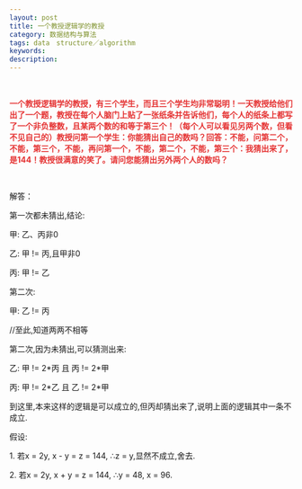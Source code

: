 ```yaml
---
layout: post
title: 一个教授逻辑学的教授
category: 数据结构与算法
tags: data　structure／algorithm
keywords: 
description: 
---
```


 

**<span
style="color:#e53333;">一个教授逻辑学的教授，有三个学生，而且三个学生均非常聪明！一天教授给他们出了一个题，教授在每个人脑门上贴了一张纸条并告诉他们，每个人的纸条上都写了一个非负整数，且某两个数的和等于第三个！（每个人可以看见另两个数，但看不见自己的）教授问第一个学生：你能猜出自己的数吗？回答：不能，问第二个，不能，第三个，不能，再问第一个，不能，第二个，不能，第三个：我猜出来了，是144！教授很满意的笑了。请问您能猜出另外两个人的数吗？</span>**

 

解答：

第一次都未猜出,结论:

甲: 乙、丙非0

乙: 甲 != 丙,且甲非0

丙: 甲 != 乙

第二次:

甲: 乙 != 丙

//至此,知道两两不相等

第二次,因为未猜出,可以猜测出来:

乙: 甲 != 2\*丙 且 丙 != 2\*甲

丙: 甲 != 2\*乙 且 乙 != 2\*甲

到这里,本来这样的逻辑是可以成立的,但丙却猜出来了,说明上面的逻辑其中一条不成立.

假设:

1. 若x = 2y, x - y = z = 144, ∴z = y,显然不成立,舍去.

2. 若x = 2y, x + y = z = 144, ∴y = 48, x = 96.









